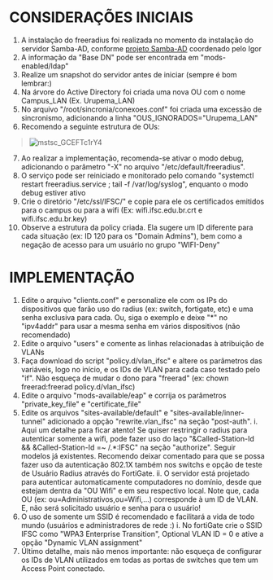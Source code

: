 # CONSIDERAÇÕES INICIAIS

1. A instalação do freeradius foi realizada no momento da instalação do servidor Samba-AD, conforme [projeto Samba-AD](https://git.ifsc.edu.br/ctic/cte/samba4/samba4-ad "Samba-AD IFSC") coordenado pelo Igor
2. A informação da "Base DN" pode ser encontrada em "mods-enabled/ldap"
3. Realize um snapshot do servidor antes de iniciar (sempre é bom lembrar:)
4. Na árvore do Active Directory foi criada uma nova OU com o nome Campus_LAN (Ex. Urupema_LAN)
5. No arquivo "/root/sincronia/conexoes.conf" foi criada uma excessão de sincronismo, adicionando a linha "OUS_IGNORADOS="Urupema_LAN"
6. Recomendo a seguinte estrutura de OUs:
> ![mstsc_GCEFTc1rY4](https://github.com/verzeletti/freeradius/assets/23221957/c68d673b-3c3e-4e1a-a14b-4a72e77a3def)
7. Ao realizar a implementação, recomenda-se ativar o modo debug, adicionando o parâmetro "-X" no arquivo "/etc/default/freeradius".
8. O serviço pode ser reiniciado e monitorado pelo comando "systemctl restart freeradius.service ; tail -f /var/log/syslog", enquanto o modo debug estiver ativo
9. Crie o diretório "/etc/ssl/IFSC/" e copie para ele os certificados emitidos para o campus ou para a wifi (Ex: wifi.ifsc.edu.br.crt  e wifi.ifsc.edu.br.key)
10. Observe a estrutura da policy criada. Ela sugere um ID diferente para cada situação (ex: ID 120 para os "Domain Admins"), bem como a negação de acesso para um usuário no grupo "WIFI-Deny"


# IMPLEMENTAÇÃO

1. Edite o arquivo "clients.conf" e personalize ele com os IPs do dispositivos que farão uso do radius (ex: switch, fortigate, etc) e uma senha exclusiva para cada. Ou, siga o exemplo e deixe "*" no "ipv4addr" para usar a mesma senha em vários dispositivos (não recomendado)
2. Edite o arquivo "users" e comente as linhas relacionadas à atribuição de VLANs
3. Faça download do script "policy.d/vlan_ifsc" e altere os parâmetros das variáveis, logo no início, e os IDs de VLAN para cada caso testado pelo "if". Não esqueça de mudar o dono para "freerad" (ex: chown freerad:freerad policy.d/vlan_ifsc)
4. Edite o arquivo "mods-available/eap" e corrija os parâmetros "private_key_file" e "certificate_file"
5. Edite os arquivos "sites-available/default" e "sites-available/inner-tunnel" adicionado a opção "rewrite.vlan_ifsc" na seção "post-auth".
 i. Aqui um detalhe para ficar atento! Se quiser restringir o radius para autenticar somente a wifi, pode fazer uso do laço "&Called-Station-Id && &Called-Station-Id =~ /.*:IFSC" na seção "authorize". Seguir modelos já existentes. Recomendo deixar comentado para que se possa fazer uso da autenticação 802.1X também nos switchs e opção de teste de Usuário Radius através do FortiGate.
 ii. O servidor está projetado para autenticar automaticamente computadores no domínio, desde que estejam dentra da "OU Wifi" e em seu respectivo local. Note que, cada OU (ex: ou=Administrativos,ou=Wifi,...) corresponde à um ID de VLAN. E, não será solicitado usuário e senha para o usuário!
7. O uso de somente um SSID é recomendado e facilitará a vida de todo mundo (usuários e administradores de rede :)
 i. No fortiGate crie o SSID IFSC como "WPA3 Enterprise Transition", Optional VLAN ID = 0 e ative a opção "Dynamic VLAN assignment"  
9. Último detalhe, mais não menos importante: não esqueça de configurar os IDs de VLAN utilizados em todas as portas de switches que tem um Access Point conectado.
